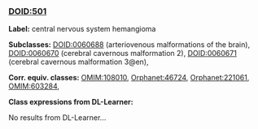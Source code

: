 
### [DOID:501](http://purl.obolibrary.org/obo/DOID_501)
**Label:** central nervous system hemangioma

**Subclasses:** [DOID:0060688](http://purl.obolibrary.org/obo/DOID_0060688) (arteriovenous malformations of the brain), [DOID:0060670](http://purl.obolibrary.org/obo/DOID_0060670) (cerebral cavernous malformation 2), [DOID:0060671](http://purl.obolibrary.org/obo/DOID_0060671) (cerebral cavernous malformation 3@en), 

**Corr. equiv. classes:** [OMIM:108010](http://purl.obolibrary.org/obo/OMIM_108010), [Orphanet:46724](http://www.orpha.net/ORDO/Orphanet_46724), [Orphanet:221061](http://www.orpha.net/ORDO/Orphanet_221061), [OMIM:603284](http://purl.obolibrary.org/obo/OMIM_603284), 

**Class expressions from DL-Learner:**

No results from DL-Learner...



